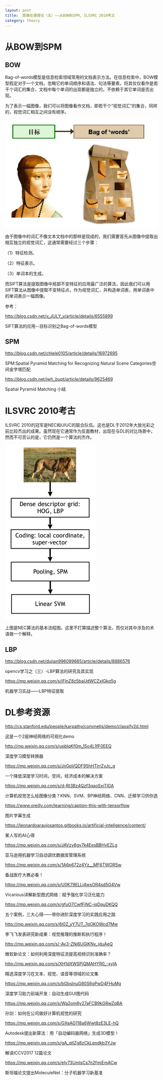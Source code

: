 ```yaml
---
layout: post
title:  图像处理理论（五）——从BOW到SPM, ILSVRC 2010考古
category: theory 
---
```


# 从BOW到SPM

## BOW

Bag-of-words模型是信息检索领域常用的文档表示方法。在信息检索中，BOW模型假定对于一个文档，忽略它的单词顺序和语法、句法等要素，将其仅仅看作是若干个词汇的集合，文档中每个单词的出现都是独立的，不依赖于其它单词是否出现。

为了表示一幅图像，我们可以将图像看作文档，即若干个“视觉词汇”的集合，同样的，视觉词汇相互之间没有顺序。

![](/images/article/cv_bow.jpg)

由于图像中的词汇不像文本文档中的那样是现成的，我们需要首先从图像中提取出相互独立的视觉词汇，这通常需要经过三个步骤：

（1）特征检测。

（2）特征表示。

（3）单词本的生成。

而SIFT算法是提取图像中局部不变特征的应用最广泛的算法，因此我们可以用SIFT算法从图像中提取不变特征点，作为视觉词汇，并构造单词表，用单词表中的单词表示一幅图像。



参考：

http://blog.csdn.net/v_JULY_v/article/details/6555899

SIFT算法的应用--目标识别之Bag-of-words模型

## SPM

http://blog.csdn.net/chlele0105/article/details/16972695

SPM:Spatial Pyramid Matching for Recognizing Natural Scene Categories空间金字塔匹配

http://blog.csdn.net/jwh_bupt/article/details/9625469

Spatial Pyramid Matching 小结

# ILSVRC 2010考古

ILSVRC 2010的冠军是NEC和UIUC的联合队伍。这也是DL于2012年大放光彩之前比较杰出的成果。虽然现在它通常作为反面教材，出现在与DL的对比场景中，然而不可否认的是，它仍然是一个算法的杰作。

![](/images/article/ILSVRC_2010.png)

上图是NEC算法的基本流程图。这里不打算描述整个算法，而仅对其中涉及的术语做一个解释。

## LBP

http://blog.csdn.net/dujian996099665/article/details/8886576

opencv学习之（三）-LBP算法的研究及其实现

https://mp.weixin.qq.com/s/iFlnZ8z5baUdWCZxIGkq5g

机器学习实战——LBP特征提取

# DL参考资源

http://cs.stanford.edu/people/karpathy/convnetjs/demo/classify2d.html

这是一个2层神经网络的可视化demo

http://mp.weixin.qq.com/s/upblqKf0m_15o4L1fF0EEQ

深度学习模型转换器

https://mp.weixin.qq.com/s/JnGpVQDF95hHTirrZyJc_g

一个降低深度学习时间，空间，经济成本的解决方案

https://mp.weixin.qq.com/s/d-Rt3Bz4Qzf3qaoSxiTlGA

计算机视觉怎么给图像分类？KNN、SVM、BP神经网络、CNN、迁移学习供你选

https://www.oreilly.com/learning/caption-this-with-tensorflow

图片字幕生成

https://leonardoaraujosantos.gitbooks.io/artificial-inteligence/content/

某人写的AI心得

https://mp.weixin.qq.com/s/JAVzy8gy7k4EesBBHvEZLg

亚马逊用机器学习自动调优数据库管理系统

https://mp.weixin.qq.com/s/1A6p672z4Yz__MF6TWORSw

备战医疗大赛必看！

https://mp.weixin.qq.com/s/U0K79ELLj4wsOR4sd5G4Vw

Vicarious详解新型图式网络：赋予强化学习泛化能力

https://mp.weixin.qq.com/s/gfuO7CwfFiNC-iqDquDKQQ

五个案例，三大心得——带你进阶深度学习的实践应用之路

http://mp.weixin.qq.com/s/6I0Z_yY7UT_7qOKOWcd7Mw

李飞飞发表研究新成果：视觉推理的推断和执行程序！

http://mp.weixin.qq.com/s/-Av3-ZNi6UGlKNv_jduAeQ

微软新论文：如何利用深度特征流提高视频识别准确率？

http://mp.weixin.qq.com/s/XH1dXWSPiQMAHYR0_-xylA

精选深度学习在文本、视觉、语音等领域的论文集

https://mp.weixin.qq.com/s/bGbslnuG80S6gPwD4FHuMg

深度学习助力前端开发：自动生成GUI图代码

https://mp.weixin.qq.com/s/Wa2om6y27aFCB9kGRwZqBA

孙剑：如何在公司做好计算机视觉的研究

https://mp.weixin.qq.com/s/GXeAG118a6Wwt8zE3LE-hQ

Autodesk提出新算法：用「自动编码器网络」生成3D模型！

https://mp.weixin.qq.com/s/gA_qtlZg8zCkLqndkb3YJw

解读ICCV2017 12篇论文

https://mp.weixin.qq.com/s/eIy73UmlsCs7n2fmiEmACw

斯坦福论文提出MoleculeNet：分子机器学习新基准



